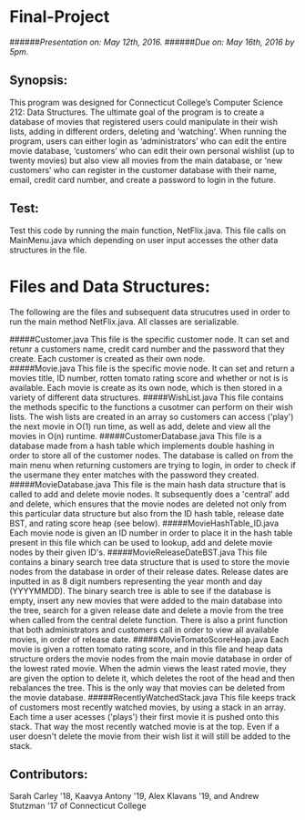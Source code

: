 # Final-Project
######*Presentation on: May 12th, 2016.*
######*Due on: May 16th, 2016 by 5pm.*

## Synopsis:
This program was designed for Connecticut College’s Computer Science 212: Data Structures. 
The ultimate goal of the program is to create a database of movies that registered users could manipulate in their wish lists, 
adding in different orders, deleting and ‘watching’.  When running the program, users can either login as 
‘administrators’ who can edit the entire movie database, ‘customers’ who can edit their own personal wishlist (up to twenty movies) 
but also view all movies from the main database, or ‘new customers’ who can register in the customer database with their name, email, 
credit card number, and create a password to login in the future. 

## Test:
Test this code by running the main function, NetFlix.java. 
This file calls on MainMenu.java which depending on user input accesses the other data structures in the file. 

# Files and Data Structures:
The following are the files and subsequent data strucutres used in order to run the main method NetFlix.java. All classes are serializable. 

#####Customer.java
This file is the specific customer node. It can set and retunr a customers name, credit card number and the password that they create. Each customer is created as their own node.  
#####Movie.java
This file is the specific movie node. It can set and return a movies title, ID number, rotten tomato rating score and whether or not is is available. Each movie is create as its own node, which is then stored in a variety of different data structures. 
#####WishList.java
This file contains the methods specific to the functions a cusotmer can perform on their wish lists. The wish lists are created in an array so customers can access ('play') the next movie in O(1) run time, as well as add, delete and view all the movies in O(n) runtime. 
#####CustomerDatabase.java
This file is a database made from a hash table which implements double hashing in order to store all of the customer nodes. The database is called on from the main menu when returning customers are trying to login, in order to check if the usermane they enter matches with the password they created. 
#####MovieDatabase.java
This file is the main hash data structure that is called to add and delete movie nodes. It subsequently does a 'central' add and delete, which ensures that the movie nodes are deleted not only from this particular data structure but also from the ID hash table, release date BST, and rating score heap (see below). 
#####MovieHashTable_ID.java
Each movie node is given an ID number in order to place it in the hash table present in this file which can be used to lookup, add and delete movie nodes by their given ID's. 
#####MovieReleaseDateBST.java
This file contains a binary search tree data structure that is used to store the movie nodes from the database in order of their release dates. Release dates are inputted in as 8 digit numbers representing the year month and day (YYYYMMDD). The binary search tree is able to see if the database is empty, insert any new movies that were added to the main database into the tree, search for a given release date and delete a movie from the tree when called from the central delete function. There is also a print function that both administrators and customers call in order to view all available movies, in order of release date. 
#####MovieTomatoScoreHeap.java
Each movie is given a rotten tomato rating score, and in this file and heap data structure orders the movie nodes from the main movie database in order of the lowest rated movie. When the admin views the least rated movie, they are given the option to delete it, which deletes the root of the head and then rebalances the tree. This is the only way that movies can be deleted from the movie database. 
#####RecentlyWatchedStack.java
This file keeps track of customers most recently watched movies, by using a stack in an array. Each time a user acesses ('plays') their first movie it is pushed onto this stack. That way the most recently watched movie is at the top. Even if a user doesn't delete the movie from their wish list it will still be added to the stack. 


## Contributors:
Sarah Carley '18, Kaavya Antony '19, Alex Klavans '19, and Andrew Stutzman '17 of Connecticut College
